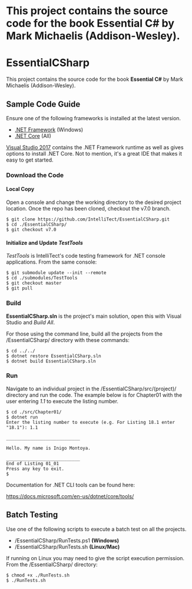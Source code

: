 This project contains the source code for the book Essential C# by Mark Michaelis (Addison-Wesley).
=======
# EssentialCSharp

This project contains the source code for the book **Essential C#** by Mark Michaelis (Addison-Wesley).

## Sample Code Guide

Ensure one of the following frameworks is installed at the latest version.

* [.NET Framework](https://www.microsoft.com/net/targeting) (Windows)
* [.NET Core](https://www.microsoft.com/net/core) (All)

[Visual Studio 2017](https://www.visualstudio.com) contains the .NET Framework runtime as well as gives options to install .NET Core.  Not to mention, it's a great IDE that makes it easy to get started.

### Download the Code

#### Local Copy

Open a console and change the working directory to the desired project location. Once the repo has been cloned, checkout the v7.0 branch.
```
$ git clone https://github.com/IntelliTect/EssentialCSharp.git
$ cd ./EssentialCSharp/
$ git checkout v7.0
```

#### Initialize and Update _TestTools_

_TestTools_ is IntelliTect's code testing framework for .NET console applications.  From the same console:
```
$ git submodule update --init --remote
$ cd ./submodules/TestTools
$ git checkout master
$ git pull
```

### Build

**EssentialCSharp.sln** is the project's main solution, open this with Visual Studio and _Build All_.

 For those using the command line, build all the projects from the /EssentialCSharp/ directory with these commands:
```
$ cd ../../
$ dotnet restore EssentialCSharp.sln
$ dotnet build EssentialCSharp.sln
```
### Run

Navigate to an individual project in the /EssentialCSharp/src/(project)/ directory and run the code. The example below is for Chapter01 with the user entering _1.1_ to execute the listing number.

```
$ cd ./src/Chapter01/
$ dotnet run
Enter the listing number to execute (e.g. For Listing 18.1 enter "18.1"): 1.1

____________________________

Hello. My name is Inigo Montoya.

____________________________
End of Listing 01_01
Press any key to exit.
$
```

Documentation for .NET CLI tools can be found here:

https://docs.microsoft.com/en-us/dotnet/core/tools/


## Batch Testing

Use one of the following scripts to execute a batch test on all the projects.

* /EssentialCSharp/RunTests.ps1 **(Windows)**
* /EssentialCSharp/RunTests.sh **(Linux/Mac)**

If running on Linux you may need to give the script execution permission.  From the /EssentialCSharp/ directory:
```
$ chmod +x ./RunTests.sh
$ ./RunTests.sh
```
